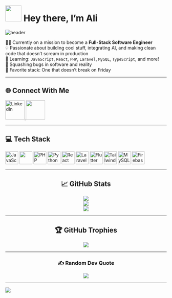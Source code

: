 # <div><img src="https://cultofthepartyparrot.com/parrots/hd/laptop_parrot.gif" width="50" height="50"/>  Hey there, I’m Ali</div>

![header](https://user-images.githubusercontent.com/74038190/225813708-98b745f2-7d22-48cf-9150-083f1b00d6c9.gif)


🧑‍💻 Currently on a mission to become a **Full-Stack Software Engineer**<br>
💡 Passionate about building cool stuff, integrating AI, and making clean code that doesn’t scream in production<br>
🌱 Learning: `JavaScript`, `React`, `PHP`, `Laravel`, `MySQL`, `TypeScript`, and more!<br>
🐞 Squashing bugs in software and reality<br>
🧠 Favorite stack: One that doesn’t break on Friday

---

## 🌐 Connect With Me
<a href="https://linkedin.com/in/ali-nassarrr" target="_blank">
  <img src="https://user-images.githubusercontent.com/74038190/235294012-0a55e343-37ad-4b0f-924f-c8431d9d2483.gif" alt="LinkedIn" width="60" />
</a>
<a href="mailto:aliinassar8@gmail.com">
  <img src="https://img.icons8.com/?size=100&id=OumT4lIcOllS&format=png&color=000000" width="60"/>
</a>

---
## 💻 Tech Stack
<p align="left">
  <img src="https://cdn.jsdelivr.net/gh/devicons/devicon/icons/javascript/javascript-original.svg" alt="JavaScript" width="40" height="40"/>
  <img src="https://cdn.jsdelivr.net/gh/devicons/devicon/icons/typescript/typescript-original.svg" lt="TypeScript" width="40" height="40"/>
  <img src="https://cdn.jsdelivr.net/gh/devicons/devicon/icons/php/php-original.svg" alt="PHP" width="40" height="40"/>
  <img src="https://cdn.jsdelivr.net/gh/devicons/devicon/icons/python/python-original.svg" alt="Python" width="40" height="40"/>
  <img src="https://cdn.jsdelivr.net/gh/devicons/devicon/icons/react/react-original.svg" alt="React" width="40" height="40"/>
  <img src="https://cdn.jsdelivr.net/gh/devicons/devicon/icons/laravel/laravel-original.svg" alt="Laravel" width="40" height="40"/> 
 <img src="https://cdn.jsdelivr.net/gh/devicons/devicon/icons/flutter/flutter-original.svg" alt="Flutter" width="40" height="40"/>
  <img src="https://cdn.jsdelivr.net/gh/devicons/devicon/icons/tailwindcss/tailwindcss-original.svg" alt="TailwindCSS" width="40" height="40"/> <img src="https://cdn.jsdelivr.net/gh/devicons/devicon/icons/mysql/mysql-original.svg" alt="MySQL" width="40" height="40"/>
  <img src="https://cdn.jsdelivr.net/gh/devicons/devicon/icons/firebase/firebase-plain.svg" alt="Firebase" width="40" height="40"/>
</p>

---

<h2 align="center">📈 GitHub Stats</h2>
<div align="center">
  <img src="https://github-readme-stats.vercel.app/api?username=alinassarrr&theme=nightowl&hide_border=false&include_all_commits=true&count_private=true" />
  <br/>
  <img src="https://github-readme-streak-stats.herokuapp.com?user=alinassarrr&theme=nightowl&hide_border=false" />
  <br/>
  <img src="https://github-readme-stats.vercel.app/api/top-langs/?username=alinassarrr&theme=nightowl&hide_border=false&layout=compact" />
</div>

<hr/>

<h2 align="center">🏆 GitHub Trophies</h2>
<div align="center">
  <img src="https://github-profile-trophy.vercel.app/?username=alinassarrr&theme=radical&no-frame=false&no-bg=true&margin-w=4" />
</div>

<hr/>

<h3 align="center">✍️ Random Dev Quote</h3>
<div align="center">
  <img src="https://quotes-github-readme.vercel.app/api?type=horizontal&theme=radical" />
</div>

<hr/>

[![](https://visitcount.itsvg.in/api?id=alinassarrr&icon=0&color=0)](https://visitcount.itsvg.in)

<!-- README proudly crafted with synaptron-creocore -->

